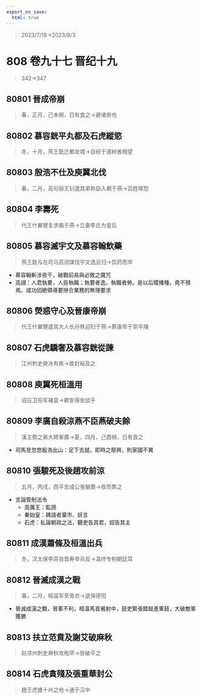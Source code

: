 ```yaml
---
export_on_save:
  html: true
---
```


> 2023/7/18->2023/8/3

# 808 卷九十七 晋纪十九

> 342->347

## 80801 晉成帝崩
> 春，正月，己未朔，日有食之->避诸庾也

## 80802 慕容皝平丸都及石虎縱慾
> 冬，十月，燕王皝迁都龙城->自经于道树者相望

## 80803 殷浩不仕及庾翼北伐
> 春，二月，高句丽王钊遣其弟称臣入朝于燕->百姓嗟怨

## 80804 李壽死
> 代王什翼犍复求婚于燕->立妻李氏为皇后

## 80805 慕容滅宇文及慕容翰飲藥
> 燕王皝与左司马高诩谋伐宇文逸豆归->饮药而卒
- 慕容翰斬涉夜干，破戰前易與必敗之魔咒
- 高詡：人君執要，人臣執職；執要者逸，執職者勞。是以后稷播種，堯不預焉。成功回絶領導要摻合業務的無理要求

## 80806 熒惑守心及晉康帝崩
> 代王什翼犍遣其大人长孙秩迎妇于燕->葬康帝于崇平陵

## 80807 石虎驕奢及慕容皝從諫
> 江州刺史庾冰有疾->故封裕及之

## 80808 庾翼死桓溫用
> 诏征卫将军褚裒->卿安得坐談乎

## 80809 李廣自殺涼燕不臣燕破夫餘
> 漢主勢之弟大將軍廣->夏，四月，己酉朔，日有食之
- 司馬昱忽悠殷浩出山：足下去就，即時之廢興，則家國不異

## 80810 張駿死及後趙攻前涼
> 五月，丙戌，西平忠成公張駿薨->收而葬之
- 言論管制法令
  - 周厲王：監謗
  - 秦始皇：耦語者棄市、妖言
  - 石虎：私論朝政之法，聽吏告其君，奴告其主

## 80811 成漢蕭條及桓溫出兵
> 冬，汉太保李弈自晋寿举兵反->温终专制朝廷耳

## 80812 晉滅成漢之戰
> 春，二月，桓温军至青衣->退保德阳
- 晉滅成漢之戰，晉軍不利，桓溫馬首被射中，鼓吏緊張錯敲進軍鼓，大破敵軍獲勝

## 80813 扶立范賁及謝艾破麻秋
> 赵凉州刺史麻秋攻枹罕->皆破平之

## 80814 石虎貪殘及張重華封公
> 趙王虎據十州之地->通于汉中